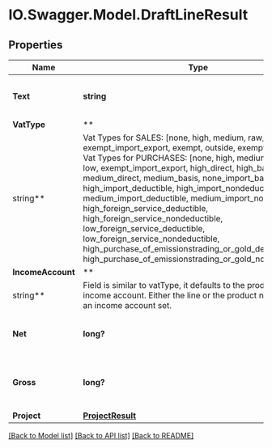 # IO.Swagger.Model.DraftLineResult

## Properties

 Name              | Type                                                                                                                                                                                                                                                                                                                                                                                                                                                                                                                                                                                                                                         | Description                                                      | Notes
-------------------|----------------------------------------------------------------------------------------------------------------------------------------------------------------------------------------------------------------------------------------------------------------------------------------------------------------------------------------------------------------------------------------------------------------------------------------------------------------------------------------------------------------------------------------------------------------------------------------------------------------------------------------------|------------------------------------------------------------------|------------
 **Text**          | **string**                                                                                                                                                                                                                                                                                                                                                                                                                                                                                                                                                                                                                                   | Description of the sale/purchase line.                           | [optional]
 **VatType**       | **
 string**          | Vat Types for SALES: [none, high, medium, raw_fish, low, exempt_import_export, exempt, outside, exempt_reverse] Vat Types for PURCHASES: [none, high, medium, raw_fish, low, exempt_import_export, high_direct, high_basis, medium_direct, medium_basis, none_import_basis, high_import_deductible, high_import_nondeductible, medium_import_deductible, medium_import_nondeductible, high_foreign_service_deductible, high_foreign_service_nondeductible, low_foreign_service_deductible, low_foreign_service_nondeductible, high_purchase_of_emissionstrading_or_gold_deductible, high_purchase_of_emissionstrading_or_gold_nondeductible] | [optional]
 **IncomeAccount** | **
 string**          | Field is similar to vatType, it defaults to the product&#x27;s income account. Either the line or the product needs to have an income account set.                                                                                                                                                                                                                                                                                                                                                                                                                                                                                           | [optional]
 **Net**           | **long?**                                                                                                                                                                                                                                                                                                                                                                                                                                                                                                                                                                                                                                    | Net amount (in creditNote currency) in cents.                    | [optional]
 **Gross**         | **long?**                                                                                                                                                                                                                                                                                                                                                                                                                                                                                                                                                                                                                                    | Gross amount (&#x3D; net+VAT) (in creditNote currency) in cents. | [optional]
 **Project**       | [**ProjectResult**](ProjectResult.md)                                                                                                                                                                                                                                                                                                                                                                                                                                                                                                                                                                                                        |                                                                  | [optional]

[[Back to Model list]](../README.md#documentation-for-models) [[Back to API list]](../README.md#documentation-for-api-endpoints) [[Back to README]](../README.md)


